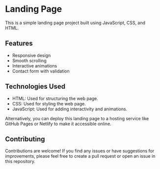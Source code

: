 # Landing Page

This is a simple landing page project built using JavaScript, CSS, and HTML.

## Features

- Responsive design
- Smooth scrolling
- Interactive animations
- Contact form with validation

## Technologies Used

- HTML: Used for structuring the web page.
- CSS: Used for styling the web page.
- JavaScript: Used for adding interactivity and animations.

Alternatively, you can deploy this landing page to a hosting service like GitHub Pages or Netlify to make it accessible online.

## Contributing

Contributions are welcome! If you find any issues or have suggestions for improvements, please feel free to create a pull request or open an issue in this repository.
